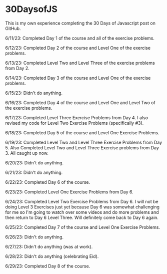 # 30DaysofJS
This is my own experience completing the 30 Days of Javascript post on GitHub. 

6/11/23: Completed Day 1 of the course and all of the exercise problems.

6/12/23: Completed Day 2 of the course and Level One of the exercise problems.

6/13/23: Completed Level Two and Level Three of the exercise problems from Day 2.

6/14/23: Completed Day 3 of the course and Level One of the exercise problems.

6/15/23: Didn't do anything.

6/16/23: Completed Day 4 of the course and Level One and Level Two of the exercise problems.

6/17/23: Completed Level Three Exercise Problems from Day 4. I also revised my code for Level Two Exercise Problems (specifically #3). 

6/18/23: Completed Day 5 of the course and Level One Exercise Problems.

6/19/23: Completed Level Two and Level Three Exercise Problems from Day 5. Also Completed Level Two and Level Three Exercise problems from Day 3. All caught up now.

6/20/23: Didn't do anything.

6/21/23: Didn't do anything.

6/22/23: Completed Day 6 of the course.

6/23/23: Completed Level One Exercise Problems from Day 6.

6/24/23: Completed Level Two Exercise Problems from Day 6. I will not be doing Level 3 Exercises just yet because Day 6 was somewhat challenging for me so I'm going to watch over some videos and do more problems and then return to Day 6 Level Three. Will definitely come back to Day 6 again. 

6/25/23: Completed Day 7 of the course and Level One Exercise Problems.

6/26/23: Didn't do anything.

6/27/23: Didn't do anything (was at work).

6/28/23: Didn't do anything (celebrating Eid).

6/29/23: Completed Day 8 of the course.
